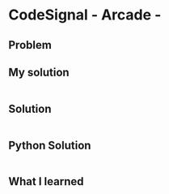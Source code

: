# CodeSignal - Arcade - 

## Problem

## My solution

```javascript

```

## Solution

```javascript

```

## Python Solution

```python

```

## What I learned 



## 